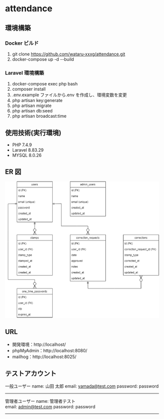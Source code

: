 # attendance

## 環境構築

### Docker ビルド

1. git clone https://github.com/wataru-xxxg/attendance.git
1. docker-compose up -d --build

### Laravel 環境構築

1. docker-compose exec php bash
1. composer install
1. .env.example ファイルから.env を作成し、環境変数を変更
1. php artisan key:generate
1. php artisan migrate
1. php artisan db:seed
1. php artisan broadcast:time

## 使用技術(実行環境)

- PHP 7.4.9
- Laravel 8.83.29
- MYSQL 8.0.26

## ER 図

![ER図](er.drawio.png "ER図")

## URL

- 開発環境：http://localhost/
- phpMyAdmin：http://localhost:8080/
- mailhog：http://localhost:8025/

## テストアカウント

一般ユーザー
name: 山田 太郎
email: yamada@test.com
password: password

---

管理者ユーザー
name: 管理者テスト  
email: admin@test.com
password: password

---
